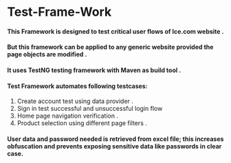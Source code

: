 # Test-Frame-Work
<h4>This Framework is designed to test critical user flows of Ice.com website .</h4>
<h4>But this framework can be applied to any generic website provided the page objects are modified .</h4>
<h4>It uses TestNG testing framework with Maven as build tool .</h4>
<h4>Test Framework automates following testcases:</h4>
<ol>
	<li>Create account test using data provider .</li>
	<li>Sign in test  successful and unsuccessful login flow</li>
	<li>Home page navigation verification .</li>
	<li>Product selection using different page filters .</li>
	</ol>
<h4>User data and password needed is retrieved from excel file; this increases obfuscation and prevents exposing sensitive data like passwords in clear case.</h4>

